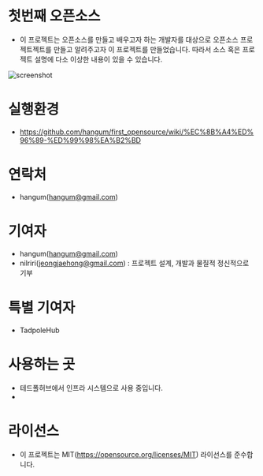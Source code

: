 # 첫번째 오픈소스
- 이 프로젝트는 오픈소스를 만들고 배우고자 하는 개발자를 대상으로 오픈소스 프로젝트젝트를 만들고 알려주고자 이 프로젝트를 만들었습니다. 
따라서 소스 혹은 프로젝트 설명에 다소 이상한 내용이 있을 수 있습니다. 

![screenshot](https://tadpoledbhub.atlassian.net/wiki/download/thumbnails/570851331/%E3%85%81%E3%85%88%E3%84%B4.jpg?version=1&modificationDate=1550031415649&cacheVersion=1&api=v2&height=440&width=500)

# 실행환경 
- https://github.com/hangum/first_opensource/wiki/%EC%8B%A4%ED%96%89-%ED%99%98%EA%B2%BD

# 연락처
- hangum(hangum@gmail.com)

# 기여자
- hangum(hangum@gmail.com)
- nilriri(jeongjaehong@gmail.com) : 프로젝트 설계, 개발과 물질적 정신적으로 기부

# 특별 기여자
- TadpoleHub

# 사용하는 곳
- 테드폴허브에서 인프라 시스템으로 사용 중입니다. 
- 
# 라이선스
- 이 프로젝트는 MIT(https://opensource.org/licenses/MIT) 라이선스를 준수합니다. 

